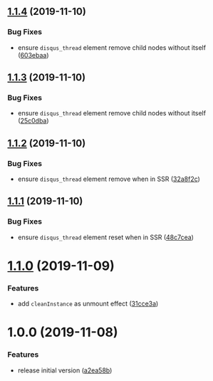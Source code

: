 ## [1.1.4](https://github.com/aquariuslt/react-disqus-components/compare/v1.1.3...v1.1.4) (2019-11-10)


### Bug Fixes

* ensure `disqus_thread` element remove child nodes without itself ([603ebaa](https://github.com/aquariuslt/react-disqus-components/commit/603ebaa20b922f2ec64c10b26fe675974eb99441))

## [1.1.3](https://github.com/aquariuslt/react-disqus-components/compare/v1.1.2...v1.1.3) (2019-11-10)


### Bug Fixes

* ensure `disqus_thread` element remove child nodes without itself ([25c0dba](https://github.com/aquariuslt/react-disqus-components/commit/25c0dbaf3df6e062cf20831e0d2a0b9b9440c8b3))

## [1.1.2](https://github.com/aquariuslt/react-disqus-components/compare/v1.1.1...v1.1.2) (2019-11-10)


### Bug Fixes

* ensure `disqus_thread` element remove when in SSR ([32a8f2c](https://github.com/aquariuslt/react-disqus-components/commit/32a8f2ccb7886a64a8f15af11cffeb3e9d4f5d07))

## [1.1.1](https://github.com/aquariuslt/react-disqus-components/compare/v1.1.0...v1.1.1) (2019-11-10)


### Bug Fixes

* ensure `disqus_thread` element reset when in SSR ([48c7cea](https://github.com/aquariuslt/react-disqus-components/commit/48c7ceabf3a488addbb1d524fdb2ddefc34be43b))

# [1.1.0](https://github.com/aquariuslt/react-disqus-components/compare/v1.0.0...v1.1.0) (2019-11-09)


### Features

* add `cleanInstance` as unmount effect ([31cce3a](https://github.com/aquariuslt/react-disqus-components/commit/31cce3a184dc253d524eb00f2d7cd4a20fffea01))

# 1.0.0 (2019-11-08)


### Features

* release initial version ([a2ea58b](https://github.com/aquariuslt/react-disqus-components/commit/a2ea58bc9f749cb3ee0183d39a73bbdfa3b63ae0))
